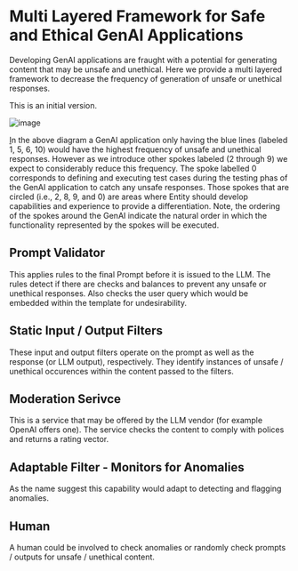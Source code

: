# Multi Layered Framework for Safe and Ethical GenAI Applications

Developing GenAI applications are fraught with a potential for generating content that may be unsafe and unethical. Here we provide a multi layered framework to decrease the frequency of generation of unsafe or unethical responses.

This is an initial version.

![image](https://github.com/Lekha-PRIYA-BHAN/Safe-and-Ethical-Gen-AI/assets/167432155/21c85c16-7756-4cd3-b58c-e639b6cfae2b)


[I]()n the above diagram a GenAI application only having the blue lines (labeled 1, 5, 6, 10) would have the highest frequency of unsafe and unethical responses. However as we introduce other spokes labeled (2 through 9) we expect to considerably reduce this frequency. The spoke labelled 0 corresponds to defining and executing test cases during the testing phas of the GenAI application to catch any unsafe responses. Those spokes that are circled (i.e., 2, 8, 9, and 0) are areas where Entity should develop capabilities and experience to provide a differentiation. Note, the ordering of the spokes around the GenAI indicate the natural order in which the functionality represented by the spokes will be executed.

## Prompt Validator

This applies rules to the final Prompt before it is issued to the LLM. The rules detect if there are checks and balances to prevent any unsafe or unethical responses. Also checks the user query which would be embedded within the template for undesirability.

## Static Input / Output Filters

These input and output filters operate on the prompt as well as the response (or LLM output), respectively. They identify instances of unsafe / unethical occurences within the content passed to the filters.

## Moderation Serivce

This is a service that may be offered by the LLM vendor (for example OpenAI offers one). The service checks the content to comply with polices and returns a rating vector.

## Adaptable Filter - Monitors for Anomalies

As the name suggest this capability would adapt to detecting and flagging anomalies.

## Human

A human could be involved to check anomalies or randomly check prompts / outputs for unsafe / unethical content.
